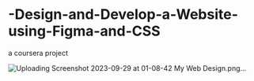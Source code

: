 # -Design-and-Develop-a-Website-using-Figma-and-CSS
a coursera project 

![Uploading Screenshot 2023-09-29 at 01-08-42 My Web Design.png…]()
